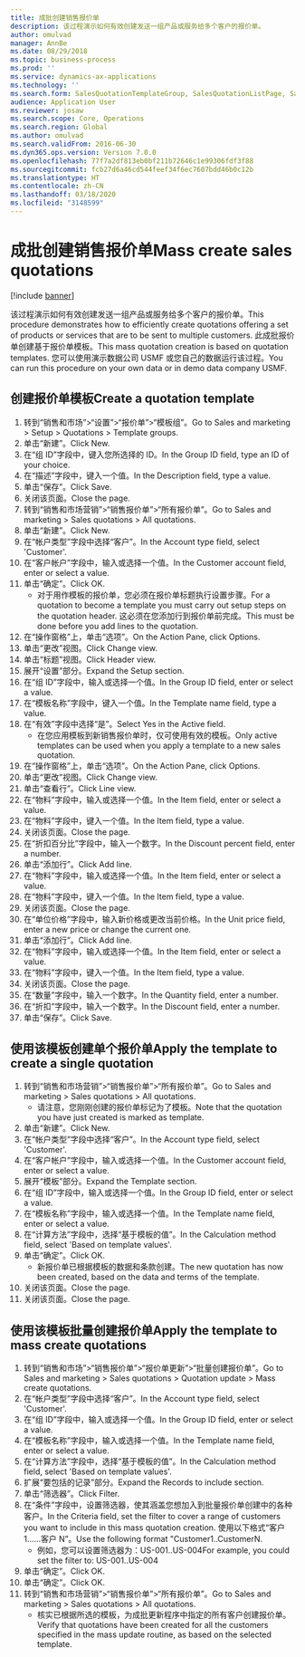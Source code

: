 ```yaml
---
title: 成批创建销售报价单
description: 该过程演示如何有效创建发送一组产品或服务给多个客户的报价单。
author: omulvad
manager: AnnBe
ms.date: 08/29/2018
ms.topic: business-process
ms.prod: ''
ms.service: dynamics-ax-applications
ms.technology: ''
ms.search.form: SalesQuotationTemplateGroup, SalesQuotationListPage, SalesCreateQuotation, SalesQuotationTable, SysQueryForm
audience: Application User
ms.reviewer: josaw
ms.search.scope: Core, Operations
ms.search.region: Global
ms.author: omulvad
ms.search.validFrom: 2016-06-30
ms.dyn365.ops.version: Version 7.0.0
ms.openlocfilehash: 77f7a2df813eb0bf211b72646c1e99306fdf3f88
ms.sourcegitcommit: fcb27d6a46cd544feef34f6ec7607bdd46b0c12b
ms.translationtype: HT
ms.contentlocale: zh-CN
ms.lasthandoff: 03/18/2020
ms.locfileid: "3148599"
---
```

# <a name="mass-create-sales-quotations"></a><span data-ttu-id="87d5b-103">成批创建销售报价单</span><span class="sxs-lookup"><span data-stu-id="87d5b-103">Mass create sales quotations</span></span>

[!include [banner](../../includes/banner.md)]

<span data-ttu-id="87d5b-104">该过程演示如何有效创建发送一组产品或服务给多个客户的报价单。</span><span class="sxs-lookup"><span data-stu-id="87d5b-104">This procedure demonstrates how to efficiently create quotations offering a set of products or services that are to be sent to multiple customers.</span></span> <span data-ttu-id="87d5b-105">此成批报价单创建基于报价单模板。</span><span class="sxs-lookup"><span data-stu-id="87d5b-105">This mass quotation creation is based on quotation templates.</span></span> <span data-ttu-id="87d5b-106">您可以使用演示数据公司 USMF 或您自己的数据运行该过程。</span><span class="sxs-lookup"><span data-stu-id="87d5b-106">You can run this procedure on your own data or in demo data company USMF.</span></span>


## <a name="create-a-quotation-template"></a><span data-ttu-id="87d5b-107">创建报价单模板</span><span class="sxs-lookup"><span data-stu-id="87d5b-107">Create a quotation template</span></span>
1. <span data-ttu-id="87d5b-108">转到“销售和市场”>“设置”>“报价单”>“模板组”。</span><span class="sxs-lookup"><span data-stu-id="87d5b-108">Go to Sales and marketing > Setup > Quotations > Template groups.</span></span>
2. <span data-ttu-id="87d5b-109">单击“新建”。</span><span class="sxs-lookup"><span data-stu-id="87d5b-109">Click New.</span></span>
3. <span data-ttu-id="87d5b-110">在“组 ID”字段中，键入您所选择的 ID。</span><span class="sxs-lookup"><span data-stu-id="87d5b-110">In the Group ID field, type an ID of your choice.</span></span>
4. <span data-ttu-id="87d5b-111">在“描述”字段中，键入一个值。</span><span class="sxs-lookup"><span data-stu-id="87d5b-111">In the Description field, type a value.</span></span>
5. <span data-ttu-id="87d5b-112">单击“保存”。</span><span class="sxs-lookup"><span data-stu-id="87d5b-112">Click Save.</span></span>
6. <span data-ttu-id="87d5b-113">关闭该页面。</span><span class="sxs-lookup"><span data-stu-id="87d5b-113">Close the page.</span></span>
7. <span data-ttu-id="87d5b-114">转到“销售和市场营销”>“销售报价单”>“所有报价单”。</span><span class="sxs-lookup"><span data-stu-id="87d5b-114">Go to Sales and marketing > Sales quotations > All quotations.</span></span>
8. <span data-ttu-id="87d5b-115">单击“新建”。</span><span class="sxs-lookup"><span data-stu-id="87d5b-115">Click New.</span></span>
9. <span data-ttu-id="87d5b-116">在“帐户类型”字段中选择“客户”。</span><span class="sxs-lookup"><span data-stu-id="87d5b-116">In the Account type field, select 'Customer'.</span></span>
10. <span data-ttu-id="87d5b-117">在“客户帐户”字段中，输入或选择一个值。</span><span class="sxs-lookup"><span data-stu-id="87d5b-117">In the Customer account field, enter or select a value.</span></span>
11. <span data-ttu-id="87d5b-118">单击“确定”。</span><span class="sxs-lookup"><span data-stu-id="87d5b-118">Click OK.</span></span>
    * <span data-ttu-id="87d5b-119">对于用作模板的报价单，您必须在报价单标题执行设置步骤。</span><span class="sxs-lookup"><span data-stu-id="87d5b-119">For a quotation to become a template you must carry out  setup steps on the quotation header.</span></span> <span data-ttu-id="87d5b-120">这必须在您添加行到报价单前完成。</span><span class="sxs-lookup"><span data-stu-id="87d5b-120">This must be done before you add lines to the quotation.</span></span>   
12. <span data-ttu-id="87d5b-121">在“操作窗格”上，单击“选项”。</span><span class="sxs-lookup"><span data-stu-id="87d5b-121">On the Action Pane, click Options.</span></span>
13. <span data-ttu-id="87d5b-122">单击“更改”视图。</span><span class="sxs-lookup"><span data-stu-id="87d5b-122">Click Change view.</span></span>
14. <span data-ttu-id="87d5b-123">单击“标题”视图。</span><span class="sxs-lookup"><span data-stu-id="87d5b-123">Click Header view.</span></span>
15. <span data-ttu-id="87d5b-124">展开“设置”部分。</span><span class="sxs-lookup"><span data-stu-id="87d5b-124">Expand the Setup section.</span></span>
16. <span data-ttu-id="87d5b-125">在“组 ID”字段中，输入或选择一个值。</span><span class="sxs-lookup"><span data-stu-id="87d5b-125">In the Group ID field, enter or select a value.</span></span>
17. <span data-ttu-id="87d5b-126">在“模板名称”字段中，键入一个值。</span><span class="sxs-lookup"><span data-stu-id="87d5b-126">In the Template name field, type a value.</span></span>
18. <span data-ttu-id="87d5b-127">在“有效”字段中选择“是”。</span><span class="sxs-lookup"><span data-stu-id="87d5b-127">Select Yes in the Active field.</span></span>
    * <span data-ttu-id="87d5b-128">在您应用模板到新销售报价单时，仅可使用有效的模板。</span><span class="sxs-lookup"><span data-stu-id="87d5b-128">Only active templates can be used when you apply a template to a new sales quotation.</span></span>  
19. <span data-ttu-id="87d5b-129">在“操作窗格”上，单击“选项”。</span><span class="sxs-lookup"><span data-stu-id="87d5b-129">On the Action Pane, click Options.</span></span>
20. <span data-ttu-id="87d5b-130">单击“更改”视图。</span><span class="sxs-lookup"><span data-stu-id="87d5b-130">Click Change view.</span></span>
21. <span data-ttu-id="87d5b-131">单击“查看行”。</span><span class="sxs-lookup"><span data-stu-id="87d5b-131">Click Line view.</span></span>
22. <span data-ttu-id="87d5b-132">在“物料”字段中，输入或选择一个值。</span><span class="sxs-lookup"><span data-stu-id="87d5b-132">In the Item field, enter or select a value.</span></span>
23. <span data-ttu-id="87d5b-133">在“物料”字段中，键入一个值。</span><span class="sxs-lookup"><span data-stu-id="87d5b-133">In the Item field, type a value.</span></span>
24. <span data-ttu-id="87d5b-134">关闭该页面。</span><span class="sxs-lookup"><span data-stu-id="87d5b-134">Close the page.</span></span>
25. <span data-ttu-id="87d5b-135">在“折扣百分比”字段中，输入一个数字。</span><span class="sxs-lookup"><span data-stu-id="87d5b-135">In the Discount percent field, enter a number.</span></span>
26. <span data-ttu-id="87d5b-136">单击“添加行”。</span><span class="sxs-lookup"><span data-stu-id="87d5b-136">Click Add line.</span></span>
27. <span data-ttu-id="87d5b-137">在“物料”字段中，输入或选择一个值。</span><span class="sxs-lookup"><span data-stu-id="87d5b-137">In the Item field, enter or select a value.</span></span>
28. <span data-ttu-id="87d5b-138">在“物料”字段中，键入一个值。</span><span class="sxs-lookup"><span data-stu-id="87d5b-138">In the Item field, type a value.</span></span>
29. <span data-ttu-id="87d5b-139">关闭该页面。</span><span class="sxs-lookup"><span data-stu-id="87d5b-139">Close the page.</span></span>
30. <span data-ttu-id="87d5b-140">在“单位价格”字段中，输入新价格或更改当前价格。</span><span class="sxs-lookup"><span data-stu-id="87d5b-140">In the Unit price field, enter a new price or change the current one.</span></span>
31. <span data-ttu-id="87d5b-141">单击“添加行”。</span><span class="sxs-lookup"><span data-stu-id="87d5b-141">Click Add line.</span></span>
32. <span data-ttu-id="87d5b-142">在“物料”字段中，输入或选择一个值。</span><span class="sxs-lookup"><span data-stu-id="87d5b-142">In the Item field, enter or select a value.</span></span>
33. <span data-ttu-id="87d5b-143">在“物料”字段中，键入一个值。</span><span class="sxs-lookup"><span data-stu-id="87d5b-143">In the Item field, type a value.</span></span>
34. <span data-ttu-id="87d5b-144">关闭该页面。</span><span class="sxs-lookup"><span data-stu-id="87d5b-144">Close the page.</span></span>
35. <span data-ttu-id="87d5b-145">在“数量”字段中，输入一个数字。</span><span class="sxs-lookup"><span data-stu-id="87d5b-145">In the Quantity field, enter a number.</span></span>
36. <span data-ttu-id="87d5b-146">在“折扣”字段中，输入一个数字。</span><span class="sxs-lookup"><span data-stu-id="87d5b-146">In the Discount field, enter a number.</span></span>
37. <span data-ttu-id="87d5b-147">单击“保存”。</span><span class="sxs-lookup"><span data-stu-id="87d5b-147">Click Save.</span></span>

## <a name="apply-the-template-to-create-a-single-quotation"></a><span data-ttu-id="87d5b-148">使用该模板创建单个报价单</span><span class="sxs-lookup"><span data-stu-id="87d5b-148">Apply the template to create a single quotation</span></span>
1. <span data-ttu-id="87d5b-149">转到“销售和市场营销”>“销售报价单”>“所有报价单”。</span><span class="sxs-lookup"><span data-stu-id="87d5b-149">Go to Sales and marketing > Sales quotations > All quotations.</span></span>
    * <span data-ttu-id="87d5b-150">请注意，您刚刚创建的报价单标记为了模板。</span><span class="sxs-lookup"><span data-stu-id="87d5b-150">Note that the quotation you have just created is marked as template.</span></span>  
2. <span data-ttu-id="87d5b-151">单击“新建”。</span><span class="sxs-lookup"><span data-stu-id="87d5b-151">Click New.</span></span>
3. <span data-ttu-id="87d5b-152">在“帐户类型”字段中选择“客户”。</span><span class="sxs-lookup"><span data-stu-id="87d5b-152">In the Account type field, select 'Customer'.</span></span>
4. <span data-ttu-id="87d5b-153">在“客户帐户”字段中，输入或选择一个值。</span><span class="sxs-lookup"><span data-stu-id="87d5b-153">In the Customer account field, enter or select a value.</span></span>
5. <span data-ttu-id="87d5b-154">展开“模板”部分。</span><span class="sxs-lookup"><span data-stu-id="87d5b-154">Expand the Template section.</span></span>
6. <span data-ttu-id="87d5b-155">在“组 ID”字段中，输入或选择一个值。</span><span class="sxs-lookup"><span data-stu-id="87d5b-155">In the Group ID field, enter or select a value.</span></span>
7. <span data-ttu-id="87d5b-156">在“模板名称”字段中，输入或选择一个值。</span><span class="sxs-lookup"><span data-stu-id="87d5b-156">In the Template name field, enter or select a value.</span></span>
8. <span data-ttu-id="87d5b-157">在“计算方法”字段中，选择“基于模板的值”。</span><span class="sxs-lookup"><span data-stu-id="87d5b-157">In the Calculation method field, select 'Based on template values'.</span></span>
9. <span data-ttu-id="87d5b-158">单击“确定”。</span><span class="sxs-lookup"><span data-stu-id="87d5b-158">Click OK.</span></span>
    * <span data-ttu-id="87d5b-159">新报价单已根据模板的数据和条款创建。</span><span class="sxs-lookup"><span data-stu-id="87d5b-159">The new quotation has now been created, based on the data and terms of the template.</span></span>  
10. <span data-ttu-id="87d5b-160">关闭该页面。</span><span class="sxs-lookup"><span data-stu-id="87d5b-160">Close the page.</span></span>
11. <span data-ttu-id="87d5b-161">关闭该页面。</span><span class="sxs-lookup"><span data-stu-id="87d5b-161">Close the page.</span></span>

## <a name="apply-the-template-to-mass-create-quotations"></a><span data-ttu-id="87d5b-162">使用该模板批量创建报价单</span><span class="sxs-lookup"><span data-stu-id="87d5b-162">Apply the template to mass create quotations</span></span>
1. <span data-ttu-id="87d5b-163">转到“销售和市场”>“销售报价单”>“报价单更新”>“批量创建报价单”。</span><span class="sxs-lookup"><span data-stu-id="87d5b-163">Go to Sales and marketing > Sales quotations > Quotation update > Mass create quotations.</span></span>
2. <span data-ttu-id="87d5b-164">在“帐户类型”字段中选择“客户”。</span><span class="sxs-lookup"><span data-stu-id="87d5b-164">In the Account type field, select 'Customer'.</span></span>
3. <span data-ttu-id="87d5b-165">在“组 ID”字段中，输入或选择一个值。</span><span class="sxs-lookup"><span data-stu-id="87d5b-165">In the Group ID field, enter or select a value.</span></span>
4. <span data-ttu-id="87d5b-166">在“模板名称”字段中，输入或选择一个值。</span><span class="sxs-lookup"><span data-stu-id="87d5b-166">In the Template name field, enter or select a value.</span></span>
5. <span data-ttu-id="87d5b-167">在“计算方法”字段中，选择“基于模板的值”。</span><span class="sxs-lookup"><span data-stu-id="87d5b-167">In the Calculation method field, select 'Based on template values'.</span></span>
6. <span data-ttu-id="87d5b-168">扩展“要包括的记录”部分。</span><span class="sxs-lookup"><span data-stu-id="87d5b-168">Expand the Records to include section.</span></span>
7. <span data-ttu-id="87d5b-169">单击“筛选器”。</span><span class="sxs-lookup"><span data-stu-id="87d5b-169">Click Filter.</span></span>
8. <span data-ttu-id="87d5b-170">在“条件”字段中，设置筛选器，使其涵盖您想加入到批量报价单创建中的各种客户。</span><span class="sxs-lookup"><span data-stu-id="87d5b-170">In the Criteria field, set the filter to cover a range of customers you want to include in this mass quotation creation.</span></span> <span data-ttu-id="87d5b-171">使用以下格式“客户 1……客户 N”。</span><span class="sxs-lookup"><span data-stu-id="87d5b-171">Use the following format "Customer1..CustomerN.</span></span>
    * <span data-ttu-id="87d5b-172">例如，您可以设置筛选器为：US-001..US-004</span><span class="sxs-lookup"><span data-stu-id="87d5b-172">For example, you could set the filter to: US-001..US-004</span></span>  
9. <span data-ttu-id="87d5b-173">单击“确定”。</span><span class="sxs-lookup"><span data-stu-id="87d5b-173">Click OK.</span></span>
10. <span data-ttu-id="87d5b-174">单击“确定”。</span><span class="sxs-lookup"><span data-stu-id="87d5b-174">Click OK.</span></span>
11. <span data-ttu-id="87d5b-175">转到“销售和市场营销”>“销售报价单”>“所有报价单”。</span><span class="sxs-lookup"><span data-stu-id="87d5b-175">Go to Sales and marketing > Sales quotations > All quotations.</span></span>
    * <span data-ttu-id="87d5b-176">核实已根据所选的模板，为成批更新程序中指定的所有客户创建报价单。</span><span class="sxs-lookup"><span data-stu-id="87d5b-176">Verify that quotations have been created for all the customers specified in the mass update routine, as based on the selected template.</span></span>  

